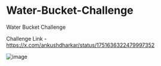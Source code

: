 # Water-Bucket-Challenge
Water Bucket Challenge

Challenge Link - https://x.com/ankushdharkar/status/1751636322479997352

![image](https://github.com/bilal-23/Water-Bucket-Challenge/assets/71442068/c4b09e65-9cac-4100-b241-48a9b53dce98)
